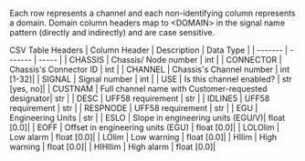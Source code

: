 Each row represents a channel and each non-identifying column represents a domain. Domain column headers map to \<DOMAIN\> in the signal name pattern (directly and indirectly) and are case sensitive.

CSV Table Headers
| Column Header     | Description                       | Data Type |
| -------           | -------                           | -----     |
| CHASSIS           | Chassis/ Node number              | int       |
| CONNECTOR         | Chassis's Connector ID            | int       |
| CHANNEL           | Chassis's Channel number          | int [1-32]|
| SIGNAL            | Signal number                     | int       |
| USE               | Is this channel enabled?          | str [yes, no]|
| CUSTNAM           | Full channel name with Customer-requested designator| str                                                     |
| DESC              | UFF58 requirement                 | str       |
| IDLINE5           | UFF58 requirement                 | str       |
| RESPNODE          | UFF58 requirement                 | str       |
| EGU               | Engineering Units                 | str       |
| ESLO              | Slope in engineering units (EGU/V)| float [0.0]|
| EOFF              | Offset in engineering units (EGU) | float [0.0]|
| LOLOlim           | Low alarm                         | float [0.0]|
| LOlim             | Low warning                       | float [0.0]|
| HIlim             | High warning                      | float [0.0]|
| HIHIlim           | High alarm                        | float [0.0]|